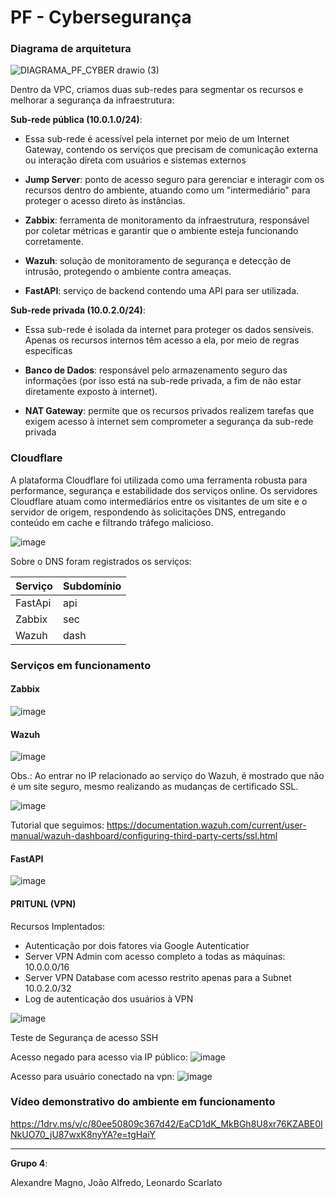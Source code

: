 # PF - Cybersegurança

### Diagrama de arquitetura

![DIAGRAMA_PF_CYBER drawio (3)](https://github.com/user-attachments/assets/bc5615ce-c6fa-4225-9ad1-775304c7bb4d)

Dentro da VPC, criamos duas sub-redes para segmentar os recursos e melhorar a segurança da infraestrutura:

**Sub-rede pública (10.0.1.0/24)**:

- Essa sub-rede é acessível pela internet por meio de um Internet Gateway, contendo os serviços que precisam de comunicação externa ou interação direta com usuários e sistemas externos

- **Jump Server**: ponto de acesso seguro para gerenciar e interagir com os recursos dentro do ambiente, atuando como um "intermediário" para proteger o acesso direto às instâncias.
- **Zabbix**: ferramenta de monitoramento da infraestrutura, responsável por coletar métricas e garantir que o ambiente esteja funcionando corretamente.
- **Wazuh**: solução de monitoramento de segurança e detecção de intrusão, protegendo o ambiente contra ameaças.
- **FastAPI**: serviço de backend contendo uma API para ser utilizada.

**Sub-rede privada (10.0.2.0/24)**:

- Essa sub-rede é isolada da internet para proteger os dados sensíveis. Apenas os recursos internos têm acesso a ela, por meio de regras específicas

- **Banco de Dados**: responsável pelo armazenamento seguro das informações (por isso está na sub-rede privada, a fim de não estar diretamente exposto à internet).
- **NAT Gateway**: permite que os recursos privados realizem tarefas que exigem acesso à internet sem comprometer a segurança da sub-rede privada

### Cloudflare

A plataforma Cloudflare foi utilizada como uma ferramenta robusta para performance, segurança e estabilidade dos serviços online. Os servidores Cloudflare atuam como intermediários entre os visitantes de um site e o servidor de origem, respondendo às solicitações DNS, entregando conteúdo em cache e filtrando tráfego malicioso.

![image](https://github.com/user-attachments/assets/85423b15-48f4-46d7-b25e-0ca060bb8a05)


Sobre o DNS foram registrados os serviços:

|Serviço|Subdomínio|
|-----|-----|
|FastApi|api|
|Zabbix|sec|
|Wazuh|dash|

### Serviços em funcionamento
#### Zabbix

![image](https://github.com/user-attachments/assets/1b3b85e9-8f5e-4ebe-a9fa-0f700ab0a8e5)

#### Wazuh

![image](https://github.com/user-attachments/assets/8c9cab28-de04-4292-8be3-a9d32c2a1b37)

Obs.: Ao entrar no IP relacionado ao serviço do Wazuh, é mostrado que não é um site seguro, mesmo realizando as mudanças de certificado SSL.

![image](https://github.com/user-attachments/assets/e7dfbca2-77c8-4d82-b9d8-c4a620e6a018)

Tutorial que seguimos: https://documentation.wazuh.com/current/user-manual/wazuh-dashboard/configuring-third-party-certs/ssl.html


#### FastAPI

![image](https://github.com/user-attachments/assets/32575907-5a6b-4e43-bbaa-9c3cbb1fabb1)

#### PRITUNL (VPN)

Recursos Implentados: 
- Autenticação por dois fatores via Google Autenticatior
- Server VPN Admin com acesso completo a todas as máquinas: 10.0.0.0/16
- Server VPN Database com acesso restrito apenas para a Subnet 10.0.2.0/32
- Log de autenticação dos usuários à VPN

![image](https://github.com/user-attachments/assets/887442f5-2592-4901-a905-1f62a358e0b4)

Teste de Segurança de acesso SSH

Acesso negado para acesso via IP público:
![image](https://github.com/user-attachments/assets/5b1e3889-057c-4545-8a76-8d966de4c436)

Acesso para usuário conectado na vpn:
![image](https://github.com/user-attachments/assets/4126c9b6-e085-4f95-a3af-d3ed706ac4e2)




### Vídeo demonstrativo do ambiente em funcionamento

https://1drv.ms/v/c/80ee50809c367d42/EaCD1dK_MkBGh8U8xr76KZABE0INkUO70_jU87wxK8nyYA?e=tgHaiY

---








**Grupo 4**:

Alexandre Magno, João Alfredo, Leonardo Scarlato
